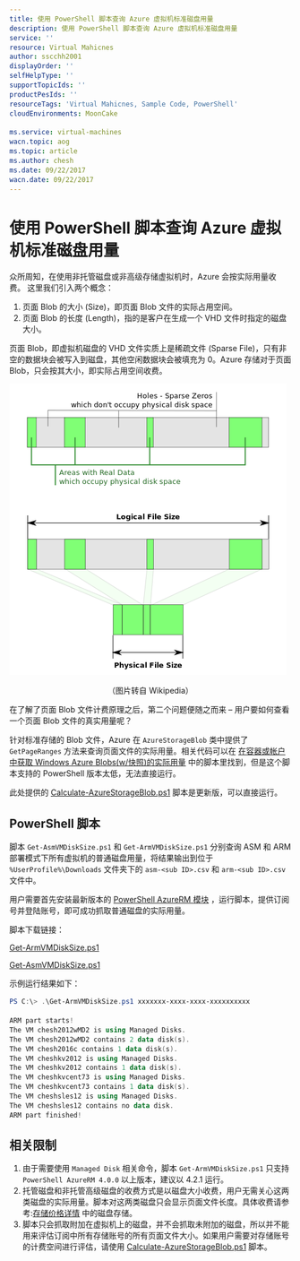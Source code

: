 ```yaml
---
title: 使用 PowerShell 脚本查询 Azure 虚拟机标准磁盘用量
description: 使用 PowerShell 脚本查询 Azure 虚拟机标准磁盘用量
service: ''
resource: Virtual Mahicnes
author: sscchh2001
displayOrder: ''
selfHelpType: ''
supportTopicIds: ''
productPesIds: ''
resourceTags: 'Virtual Mahicnes, Sample Code, PowerShell'
cloudEnvironments: MoonCake

ms.service: virtual-machines
wacn.topic: aog
ms.topic: article
ms.author: chesh
ms.date: 09/22/2017
wacn.date: 09/22/2017
---
```

# 使用 PowerShell 脚本查询 Azure 虚拟机标准磁盘用量

众所周知，在使用非托管磁盘或非高级存储虚拟机时，Azure 会按实际用量收费。
这里我们引入两个概念：

1. 页面 Blob 的大小 (Size)，即页面 Blob 文件的实际占用空间。
2. 页面 Blob 的长度 (Length)，指的是客户在生成一个 VHD 文件时指定的磁盘大小。

页面 Blob，即虚拟机磁盘的 VHD 文件实质上是稀疏文件 (Sparse File)，只有非空的数据块会被写入到磁盘，其他空闲数据块会被填充为 0。Azure 存储对于页面 Blob，只会按其大小，即实际占用空间收费。

![01](media/aog-sample-code-virtual-machines-query-standard-disk-usage-via-powershell/01.png)
<center>（图片转自 Wikipedia）</center>

在了解了页面 Blob 文件计费原理之后，第二个问题便随之而来 – 用户要如何查看一个页面 Blob 文件的真实用量呢？

针对标准存储的 Blob 文件，Azure 在 `AzureStorageBlob` 类中提供了 `GetPageRanges` 方法来查询页面文件的实际用量。相关代码可以在 [在容器或帐户中获取 Windows Azure Blobs(w/快照)的实际用量](https://gallery.technet.microsoft.com/scriptcenter/Get-Billable-Size-of-32175802) 中的脚本里找到，但是这个脚本支持的 PowerShell 版本太低，无法直接运行。

此处提供的 [Calculate-AzureStorageBlob.ps1](https://github.com/wacn/AOG-CodeSample/blob/master/PowerShell/Calculate-AzureStorageBlob.ps1) 脚本是更新版，可以直接运行。 

## PowerShell 脚本

脚本 `Get-AsmVMDiskSize.ps1` 和 `Get-ArmVMDiskSize.ps1` 分别查询 ASM 和 ARM 部署模式下所有虚拟机的普通磁盘用量，将结果输出到位于 `%UserProfile%\Downloads` 文件夹下的 `asm-<sub ID>.csv` 和 `arm-<sub ID>.csv` 文件中。

用户需要首先安装最新版本的 [PowerShell AzureRM 模块](https://docs.microsoft.com/zh-cn/powershell/azure/install-azurerm-ps?view=azurermps-4.3.1) ，运行脚本，提供订阅号并登陆账号，即可成功抓取普通磁盘的实际用量。

脚本下载链接：

[Get-ArmVMDiskSize.ps1](https://github.com/wacn/AOG-CodeSample/blob/master/PowerShell/Get-ArmVMDiskSize.ps1)

[Get-AsmVMDiskSize.ps1](https://github.com/wacn/AOG-CodeSample/blob/master/PowerShell/Get-AsmVMDiskSize.ps1)

示例运行结果如下：

```PowerShell
PS C:\> .\Get-ArmVMDiskSize.ps1 xxxxxxx-xxxx-xxxx-xxxxxxxxxx

ARM part starts!
The VM chesh2012wMD2 is using Managed Disks.
The VM chesh2012wMD2 contains 2 data disk(s).
The VM chesh2016c contains 1 data disk(s).
The VM cheshkv2012 is using Managed Disks.
The VM cheshkv2012 contains 1 data disk(s).
The VM cheshkvcent73 is using Managed Disks.
The VM cheshkvcent73 contains 1 data disk(s).
The VM cheshsles12 is using Managed Disks.
The VM cheshsles12 contains no data disk.
ARM part finished! 
```

## 相关限制

1. 由于需要使用 `Managed Disk` 相关命令，脚本 `Get-ArmVMDiskSize.ps1` 只支持 `PowerShell AzureRM 4.0.0` 以上版本，建议以 4.2.1 运行。
2. 托管磁盘和非托管高级磁盘的收费方式是以磁盘大小收费，用户无需关心这两类磁盘的实际用量。脚本对这两类磁盘只会显示页面文件长度。具体收费请参考:[存储价格详情](https://www.azure.cn/pricing/details/storage/) 中的磁盘存储。
3. 脚本只会抓取附加在虚拟机上的磁盘，并不会抓取未附加的磁盘，所以并不能用来评估订阅中所有存储账号的所有页面文件大小。如果用户需要对存储账号的计费空间进行评估，请使用 [Calculate-AzureStorageBlob.ps1](https://github.com/wacn/AOG-CodeSample/blob/master/PowerShell/Calculate-AzureStorageBlob.ps1) 脚本。